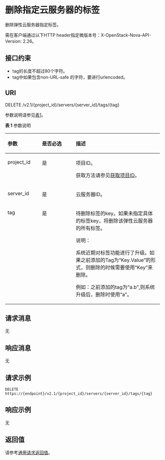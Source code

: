 # 删除指定云服务器的标签<a name="ZH-CN_TOPIC_0065820827"></a>

删除弹性云服务器指定标签。

需在客户端通过以下HTTP header指定微版本号：X-OpenStack-Nova-API-Version: 2.26。

## 接口约束<a name="zh-cn_topic_0057972842_section47071996222837"></a>

-   tag的长度不超过80个字符。
-   tag中如果包含non-URL-safe 的字符，要进行urlencoded。

## URI<a name="zh-cn_topic_0057972842_section49330940"></a>

DELETE /v2.1/\{project\_id\}/servers/\{server\_id\}/tags/\{tag\}

参数说明请参见[表1](#zh-cn_topic_0057972842_table536172734712)。

**表 1**  参数说明

<a name="zh-cn_topic_0057972842_table536172734712"></a>
<table><thead align="left"><tr id="zh-cn_topic_0057972842_row103712714716"><th class="cellrowborder" valign="top" width="22.24%" id="mcps1.2.4.1.1"><p id="p5187119"><a name="p5187119"></a><a name="p5187119"></a>参数</p>
</th>
<th class="cellrowborder" valign="top" width="21.87%" id="mcps1.2.4.1.2"><p id="p17503500"><a name="p17503500"></a><a name="p17503500"></a>是否必选</p>
</th>
<th class="cellrowborder" valign="top" width="55.88999999999999%" id="mcps1.2.4.1.3"><p id="p8497414"><a name="p8497414"></a><a name="p8497414"></a>描述</p>
</th>
</tr>
</thead>
<tbody><tr id="zh-cn_topic_0057972842_row0411327194717"><td class="cellrowborder" valign="top" width="22.24%" headers="mcps1.2.4.1.1 "><p id="zh-cn_topic_0057972842_p942327144718"><a name="zh-cn_topic_0057972842_p942327144718"></a><a name="zh-cn_topic_0057972842_p942327144718"></a>project_id</p>
</td>
<td class="cellrowborder" valign="top" width="21.87%" headers="mcps1.2.4.1.2 "><p id="zh-cn_topic_0057972842_p164222714475"><a name="zh-cn_topic_0057972842_p164222714475"></a><a name="zh-cn_topic_0057972842_p164222714475"></a>是</p>
</td>
<td class="cellrowborder" valign="top" width="55.88999999999999%" headers="mcps1.2.4.1.3 "><p id="p37593705"><a name="p37593705"></a><a name="p37593705"></a>项目ID。</p>
<p id="p1180512217438"><a name="p1180512217438"></a><a name="p1180512217438"></a>获取方法请参见<a href="获取项目ID.md">获取项目ID</a>。</p>
</td>
</tr>
<tr id="zh-cn_topic_0057972842_row17438272471"><td class="cellrowborder" valign="top" width="22.24%" headers="mcps1.2.4.1.1 "><p id="zh-cn_topic_0057972842_p14448270471"><a name="zh-cn_topic_0057972842_p14448270471"></a><a name="zh-cn_topic_0057972842_p14448270471"></a>server_id</p>
</td>
<td class="cellrowborder" valign="top" width="21.87%" headers="mcps1.2.4.1.2 "><p id="zh-cn_topic_0057972842_p11458272478"><a name="zh-cn_topic_0057972842_p11458272478"></a><a name="zh-cn_topic_0057972842_p11458272478"></a>是</p>
</td>
<td class="cellrowborder" valign="top" width="55.88999999999999%" headers="mcps1.2.4.1.3 "><p id="zh-cn_topic_0057972842_p845102714478"><a name="zh-cn_topic_0057972842_p845102714478"></a><a name="zh-cn_topic_0057972842_p845102714478"></a><span id="text968413222563"><a name="text968413222563"></a><a name="text968413222563"></a>云服务器</span>ID。</p>
</td>
</tr>
<tr id="zh-cn_topic_0057972842_row255344913344"><td class="cellrowborder" valign="top" width="22.24%" headers="mcps1.2.4.1.1 "><p id="zh-cn_topic_0057972842_p8553134913345"><a name="zh-cn_topic_0057972842_p8553134913345"></a><a name="zh-cn_topic_0057972842_p8553134913345"></a>tag</p>
</td>
<td class="cellrowborder" valign="top" width="21.87%" headers="mcps1.2.4.1.2 "><p id="zh-cn_topic_0057972842_p05531249143414"><a name="zh-cn_topic_0057972842_p05531249143414"></a><a name="zh-cn_topic_0057972842_p05531249143414"></a>是</p>
</td>
<td class="cellrowborder" valign="top" width="55.88999999999999%" headers="mcps1.2.4.1.3 "><p id="zh-cn_topic_0057972842_p04316297356"><a name="zh-cn_topic_0057972842_p04316297356"></a><a name="zh-cn_topic_0057972842_p04316297356"></a>待删除标签的key。如果未指定具体的标签key，将删除该<span id="text3163734135618"><a name="text3163734135618"></a><a name="text3163734135618"></a>弹性云服务器</span>的所有标签。</p>
<div class="note" id="note124521913175616"><a name="note124521913175616"></a><a name="note124521913175616"></a><span class="notetitle"> 说明： </span><div class="notebody"><p id="p1745221311560"><a name="p1745221311560"></a><a name="p1745221311560"></a>系统近期对标签功能进行了升级。如果之前添加的Tag为“Key.Value”的形式，则删除的时候需要使用“Key”来删除。</p>
<p id="p213418685710"><a name="p213418685710"></a><a name="p213418685710"></a>例如：之前添加的tag为“a.b”,则系统升级后，删除时使用“a”。</p>
</div></div>
</td>
</tr>
</tbody>
</table>

## 请求消息<a name="zh-cn_topic_0057972842_section41325284"></a>

无

## 响应消息<a name="zh-cn_topic_0057972842_section36383236"></a>

无

## 请求示例<a name="section28931627710"></a>

```
DELETE https://{endpoint}/v2.1/{project_id}/servers/{server_id}/tags/{tag}
```

## 响应示例<a name="section179263403114"></a>

无

## 返回值<a name="zh-cn_topic_0057972842_zh-cn_topic_0020212692_section22960139"></a>

请参考[通用请求返回值](通用请求返回值.md)。

